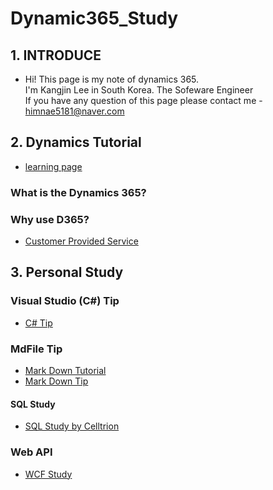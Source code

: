 # Dynamic365_Study

## 1. INTRODUCE
- Hi! This page is my note of dynamics 365.  
  I'm Kangjin Lee in South Korea. The Sofeware Engineer  
  If you have any question of this page please contact me - himnae5181@naver.com  
  
## 2. Dynamics Tutorial
- [learning page](https://docs.microsoft.com/ko-kr/learn/browse/?term=dynamic%20365)

### What is the Dynamics 365?

### Why use D365?
- [Customer Provided Service](https://github.com/LeeKangJin/Dynamic365_Study/blob/master/Dynamic_365_Lecture/Lecture4.md)
  
## 3. Personal Study

### Visual Studio (C#) Tip
 - [C# Tip](https://github.com/LeeKangJin/Dynamic365_Study/blob/master/VisualStudio_C%23/VisualStudio_TIP.md)


### MdFile Tip

- [Mark Down Tutorial](https://gist.github.com/ihoneymon/652be052a0727ad59601)
- [Mark Down Tip](https://github.com/sejong-interface/Interface_Manual/wiki/Git-시작하기%233-README.md-파일-작성하기!)


#### SQL Study
- [SQL Study by Celltrion](https://github.com/LeeKangJin/Dynamic365_Study/tree/master/SQL%20File)

### Web API
- [WCF Study](https://github.com/LeeKangJin/Dynamic365_Study/tree/master/Dynamics_ChangeControl/WebAPI)
